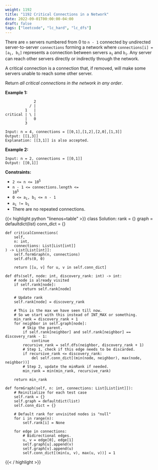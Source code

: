 ```yaml
---
weight: 1192
title: "1192 Critical Connections in a Network"
date: 2022-09-01T00:00:00-04:00
draft: false
tags: ["leetcode", "lc_hard", "lc_dfs"]
---
```


There are `n` servers numbered from 0 to `n - 1` connected by undirected server-to-server `connections` forming a network where <code>connections[i] = [a<sub>i</sub>, b<sub>i</sub>]</code> represents a connection between servers <code>a<sub>i</sub></code> and <code>b<sub>i</sub></code>. Any server can reach other servers directly or indirectly through the network.

A critical connection is a connection that, if removed, will make some servers unable to reach some other server.

Return _all critical connections in the network in any order_.

**Example 1:**
```
             2
           / |
         1   |
critical | \ |
         |   0
         3

Input: n = 4, connections = [[0,1],[1,2],[2,0],[1,3]]
Output: [[1,3]]
Explanation: [[3,1]] is also accepted.
```
**Example 2:**
```
Input: n = 2, connections = [[0,1]]
Output: [[0,1]]
```

**Constraints:**
- <code>2 <= n <= 10<sup>5</sup></code>
- <code>n - 1 <= connections.length <= 10<sup>5</sup></code>
- <code>0 <= a<sub>i</sub>, b<sub>i</sub> <= n - 1</code>
- <code>a<sub>i</sub> != b<sub>i</sub></code>
- There are no repeated connections.

<div class="tabs"></div>
<div class="tab-content">
<div id="python" class="lang">
{{< highlight python "linenos=table" >}}
class Solution:
    rank = {}
    graph = defaultdict(list)
    conn_dict = {}
    
    def criticalConnections(
        self,
        n: int,
        connections: List[List[int]]
    ) -> List[List[int]]:
        self.formGraph(n, connections)
        self.dfs(0, 0)
        
        return [[u, v] for u, v in self.conn_dict]
            
    def dfs(self, node: int, discovery_rank: int) -> int:
        # node is already visited
        if self.rank[node]:
            return self.rank[node]
        
        # Update rank
        self.rank[node] = discovery_rank
        
        # This is the max we have seen till now.
        # So we start with this instead of INT_MAX or something.
        min_rank = discovery_rank + 1
        for neighbor in self.graph[node]:
            # Skip the parent.
            if self.rank[neighbor] and self.rank[neighbor] == discovery_rank - 1:
                continue
            recursive_rank = self.dfs(neighbor, discovery_rank + 1)
            # Step 1, check if this edge needs to be discarded.
            if recursive_rank <= discovery_rank:
                del self.conn_dict[(min(node, neighbor), max(node, neighbor))]
            # Step 2, update the minRank if needed.
            min_rank = min(min_rank, recursive_rank)

        return min_rank
    
    def formGraph(self, n: int, connections: List[List[int]]):
        # Reinitialize for each test case
        self.rank = {}
        self.graph = defaultdict(list)
        self.conn_dict = {}
        
        # Default rank for unvisited nodes is "null"
        for i in range(n):
            self.rank[i] = None
        
        for edge in connections:
            # Bidirectional edges.
            u, v = edge[0], edge[1]
            self.graph[u].append(v)
            self.graph[v].append(u)
            self.conn_dict[(min(u, v), max(u, v))] = 1
{{< / highlight >}}
</div>
</div>
